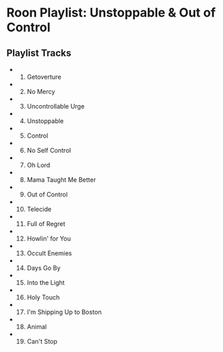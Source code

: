 # Roon Playlist: Unstoppable & Out of Control

## Playlist Tracks


- 1. Getoverture
- 2. No Mercy
- 3. Uncontrollable Urge
- 4. Unstoppable
- 5. Control
- 6. No Self Control
- 7. Oh Lord
- 8. Mama Taught Me Better
- 9. Out of Control
- 10. Telecide
- 11. Full of Regret
- 12. Howlin' for You
- 13. Occult Enemies
- 14. Days Go By
- 15. Into the Light
- 16. Holy Touch
- 17. I'm Shipping Up to Boston
- 18. Animal
- 19. Can't Stop

